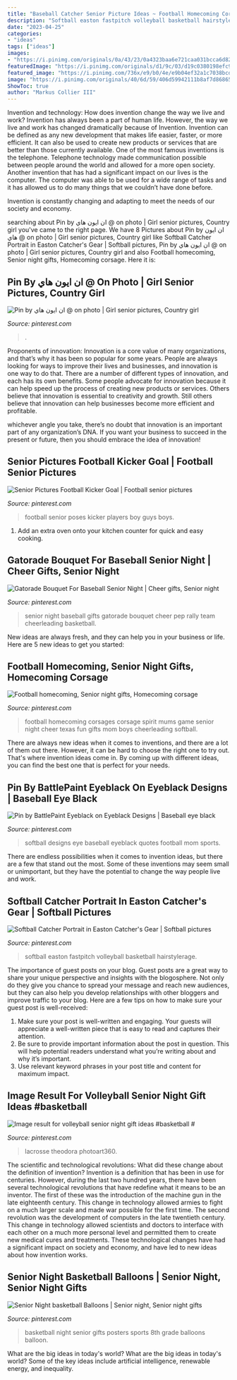 ```yaml
---
title: "Baseball Catcher Senior Picture Ideas ~ Football Homecoming Corsages Corsage Spirit Mums Game Senior Night Cheer Texas Fun Gifts Mom Boys Cheerleading Softball"
description: "Softball easton fastpitch volleyball basketball hairstylerage"
date: "2023-04-25"
categories:
- "ideas"
tags: ["ideas"]
images:
- "https://i.pinimg.com/originals/0a/43/23/0a4323baa6e721caa031bcca6d826023.jpg"
featuredImage: "https://i.pinimg.com/originals/d1/9c/03/d19c0380198efc9dc4ed2cd043540eb9.jpg"
featured_image: "https://i.pinimg.com/736x/e9/b0/4e/e9b04ef32a1c7038bcd30e067f81faf1--football-spirit-football-art.jpg"
image: "https://i.pinimg.com/originals/40/6d/59/406d59942111b8af7d868654caa8af39.jpg"
ShowToc: true
author: "Markus Collier III"
---
```



Invention and technology: How does invention change the way we live and work?
Invention has always been a part of human life. However, the way we live and work has changed dramatically because of Invention. Invention can be defined as any new development that makes life easier, faster, or more efficient. It can also be used to create new products or services that are better than those currently available.
One of the most famous inventions is the telephone. Telephone technology made communication possible between people around the world and allowed for a more open society. Another invention that has had a significant impact on our lives is the computer. The computer was able to be used for a wide range of tasks and it has allowed us to do many things that we couldn’t have done before.

Invention is constantly changing and adapting to meet the needs of our society and economy.

	

		
searching about Pin by ان ايون هاي @ on photo | Girl senior pictures, Country girl you've came to the right page. We have 8 Pictures about Pin by ان ايون هاي @ on photo | Girl senior pictures, Country girl like Softball Catcher Portrait in Easton Catcher&#039;s Gear | Softball pictures, Pin by ان ايون هاي @ on photo | Girl senior pictures, Country girl and also Football homecoming, Senior night gifts, Homecoming corsage. Here it is:
		
    
## Pin By ان ايون هاي @ On Photo | Girl Senior Pictures, Country Girl

<img loading=lazy src="https://i.pinimg.com/originals/0a/43/23/0a4323baa6e721caa031bcca6d826023.jpg" onerror="this.onerror=null;this.src='https://tse4.mm.bing.net/th?id=OIP.MIlTAGbbxndLeOEaClLIPgHaLH&amp;pid=15.1';" alt="Pin by ان ايون هاي @ on photo | Girl senior pictures, Country girl">

_Source: pinterest.com_

>. 

	

Proponents of innovation:
Innovation is a core value of many organizations, and that’s why it has been so popular for some years. People are always looking for ways to improve their lives and businesses, and innovation is one way to do that. There are a number of different types of innovation, and each has its own benefits.
Some people advocate for innovation because it can help speed up the process of creating new products or services. Others believe that innovation is essential to creativity and growth. Still others believe that innovation can help businesses become more efficient and profitable.

 whichever angle you take, there’s no doubt that innovation is an important part of any organization’s DNA. If you want your business to succeed in the present or future, then you should embrace the idea of innovation!

    
## Senior Pictures Football Kicker Goal | Football Senior Pictures

<img loading=lazy src="https://i.pinimg.com/originals/b8/9c/d8/b89cd897ae658ca62d49ceed69ca9966.jpg" onerror="this.onerror=null;this.src='https://tse1.mm.bing.net/th?id=OIP.Co3rRiFc0mUhC76mo_w_DwHaKX&amp;pid=15.1';" alt="Senior Pictures Football Kicker Goal | Football senior pictures">

_Source: pinterest.com_

>football senior poses kicker players boy guys boys. 

	

1. Add an extra oven onto your kitchen counter for quick and easy cooking.

    
## Gatorade Bouquet For Baseball Senior Night | Cheer Gifts, Senior Night

<img loading=lazy src="https://i.pinimg.com/736x/f7/59/16/f7591697cb30bbe9aedcdba1f22a5e66.jpg" onerror="this.onerror=null;this.src='https://tse3.mm.bing.net/th?id=OIP.MkNFVUIXG-o8T_n6IhbeqgHaNK&amp;pid=15.1';" alt="Gatorade Bouquet For Baseball Senior Night | Cheer gifts, Senior night">

_Source: pinterest.com_

>senior night baseball gifts gatorade bouquet cheer pep rally team cheerleading basketball. 

	

New ideas are always fresh, and they can help you in your business or life. Here are 5 new ideas to get you started: 

    
## Football Homecoming, Senior Night Gifts, Homecoming Corsage

<img loading=lazy src="https://i.pinimg.com/736x/e9/b0/4e/e9b04ef32a1c7038bcd30e067f81faf1--football-spirit-football-art.jpg" onerror="this.onerror=null;this.src='https://tse4.mm.bing.net/th?id=OIP.GxhkAYLA7JBwTosAjqF19QHaJ3&amp;pid=15.1';" alt="Football homecoming, Senior night gifts, Homecoming corsage">

_Source: pinterest.com_

>football homecoming corsages corsage spirit mums game senior night cheer texas fun gifts mom boys cheerleading softball. 

	

There are always new ideas when it comes to inventions, and there are a lot of them out there. However, it can be hard to choose the right one to try out. That's where invention ideas come in. By coming up with different ideas, you can find the best one that is perfect for your needs.

    
## Pin By BattlePaint Eyeblack On Eyeblack Designs | Baseball Eye Black

<img loading=lazy src="https://i.pinimg.com/736x/6a/b0/48/6ab048cd2a358bf99cf8dbdaa8e7fbef--softball-quotes-softball-mom.jpg" onerror="this.onerror=null;this.src='https://tse4.mm.bing.net/th?id=OIP.0gFXi3WdyuWuTeVp-tgIGQHaJ3&amp;pid=15.1';" alt="Pin by BattlePaint Eyeblack on Eyeblack Designs | Baseball eye black">

_Source: pinterest.com_

>softball designs eye baseball eyeblack quotes football mom sports. 

	

There are endless possibilities when it comes to invention ideas, but there are a few that stand out the most. Some of these inventions may seem small or unimportant, but they have the potential to change the way people live and work.

    
## Softball Catcher Portrait In Easton Catcher&#039;s Gear | Softball Pictures

<img loading=lazy src="https://i.pinimg.com/736x/0e/49/7e/0e497efc1ffff80767caa5f35c4edb73.jpg" onerror="this.onerror=null;this.src='https://tse1.mm.bing.net/th?id=OIP.SzVnmLMeyC4ewK1XhZMs_AAAAA&amp;pid=15.1';" alt="Softball Catcher Portrait in Easton Catcher&#039;s Gear | Softball pictures">

_Source: pinterest.com_

>softball easton fastpitch volleyball basketball hairstylerage. 

	

The importance of guest posts on your blog.
Guest posts are a great way to share your unique perspective and insights with the blogosphere. Not only do they give you chance to spread your message and reach new audiences, but they can also help you develop relationships with other bloggers and improve traffic to your blog. Here are a few tips on how to make sure your guest post is well-received: 
1. Make sure your post is well-written and engaging. Your guests will appreciate a well-written piece that is easy to read and captures their attention. 
2. Be sure to provide important information about the post in question. This will help potential readers understand what you’re writing about and why it’s important. 
3. Use relevant keyword phrases in your post title and content for maximum impact.

    
## Image Result For Volleyball Senior Night Gift Ideas #basketball #

<img loading=lazy src="https://i.pinimg.com/originals/d1/9c/03/d19c0380198efc9dc4ed2cd043540eb9.jpg" onerror="this.onerror=null;this.src='https://tse3.mm.bing.net/th?id=OIP.MvMfbq_EgJJ4bHym6qHrdwHaLH&amp;pid=15.1';" alt="Image result for volleyball senior night gift ideas #basketball #">

_Source: pinterest.com_

>lacrosse theodora photoart360. 

	

The scientific and technological revolutions: What did these change about the definition of invention?
Invention is a definition that has been in use for centuries. However, during the last two hundred years, there have been several technological revolutions that have redefine what it means to be an inventor. The first of these was the introduction of the machine gun in the late eighteenth century. This change in technology allowed armies to fight on a much larger scale and made war possible for the first time. The second revolution was the development of computers in the late twentieth century. This change in technology allowed scientists and doctors to interface with each other on a much more personal level and permitted them to create new medical cures and treatments. These technological changes have had a significant impact on society and economy, and have led to new ideas about how invention works.

    
## Senior Night Basketball Balloons | Senior Night, Senior Night Gifts

<img loading=lazy src="https://i.pinimg.com/originals/40/6d/59/406d59942111b8af7d868654caa8af39.jpg" onerror="this.onerror=null;this.src='https://tse3.mm.bing.net/th?id=OIP.C27yHYY-9Wwb0XLt-FZBKwHaQC&amp;pid=15.1';" alt="Senior Night basketball Balloons | Senior night, Senior night gifts">

_Source: pinterest.com_

>basketball night senior gifts posters sports 8th grade balloons balloon. 

	

What are the big ideas in today's world?
What are the big ideas in today's world? 
Some of the key ideas include artificial intelligence, renewable energy, and inequality.

